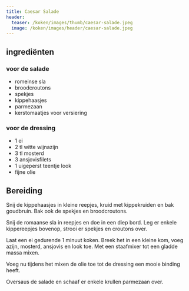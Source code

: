 ```yaml
---
title: Caesar Salade
header:
  teaser: /koken/images/thumb/caesar-salade.jpeg
  image: /koken/images/header/caesar-salade.jpeg
---
```


## ingrediënten
### voor de salade
* romeinse sla
* broodcroutons
* spekjes
* kippehaasjes
* parmezaan
* kerstomaatjes voor versiering

### voor de dressing
* 1 ei
* 2 tl witte wijnazijn
* 3 tl mosterd
* 3 ansjovisfilets
* 1 uigeperst teentje look
* fijne olie

## Bereiding

Snij de kippehaasjes in kleine reepjes,  kruid met kippekruiden en bak goudbruin. Bak ook de spekjes en broodcroutons. 

Snij de romaanse sla in reepjes en doe in een diep bord. Leg er enkele kippereepjes bovenop, strooi er spekjes en croutons over.

Laat een ei gedurende 1 minuut koken. Breek het in een kleine kom, voeg azijn, mosterd, ansjovis en look toe. Met een staafmixer tot een gladde massa mixen. 

Voeg nu tijdens het mixen de olie toe tot de dressing een mooie binding heeft. 

Oversaus de salade en schaaf er enkele krullen parmezaan over.

